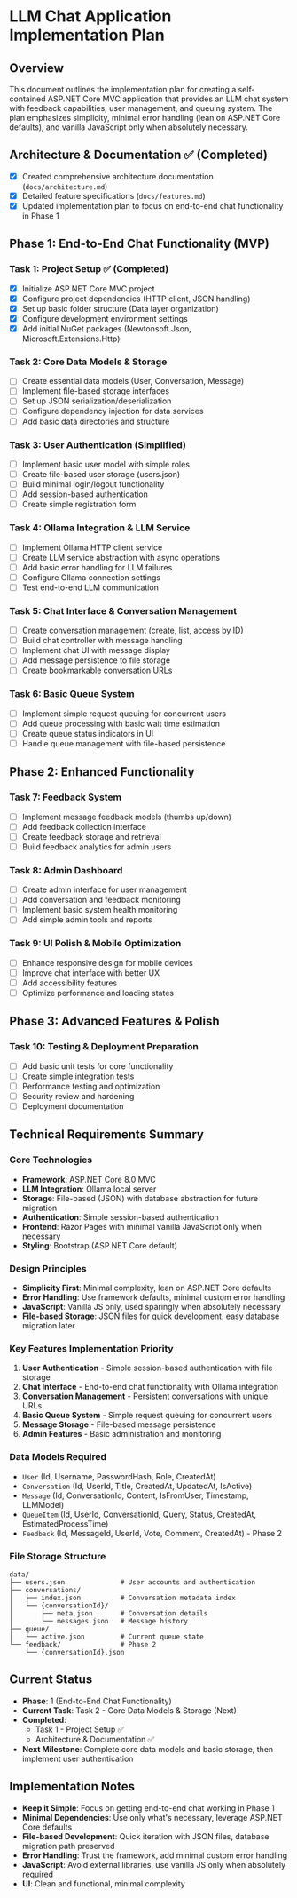 # LLM Chat Application Implementation Plan

## Overview
This document outlines the implementation plan for creating a self-contained ASP.NET Core MVC application that provides an LLM chat system with feedback capabilities, user management, and queuing system. The plan emphasizes simplicity, minimal error handling (lean on ASP.NET Core defaults), and vanilla JavaScript only when absolutely necessary.

## Architecture & Documentation ✅ (Completed)
- [x] Created comprehensive architecture documentation (`docs/architecture.md`)
- [x] Detailed feature specifications (`docs/features.md`)
- [x] Updated implementation plan to focus on end-to-end chat functionality in Phase 1

## Phase 1: End-to-End Chat Functionality (MVP)

### Task 1: Project Setup ✅ (Completed)
- [x] Initialize ASP.NET Core MVC project
- [x] Configure project dependencies (HTTP client, JSON handling)
- [x] Set up basic folder structure (Data layer organization)
- [x] Configure development environment settings
- [x] Add initial NuGet packages (Newtonsoft.Json, Microsoft.Extensions.Http)

### Task 2: Core Data Models & Storage
- [ ] Create essential data models (User, Conversation, Message)
- [ ] Implement file-based storage interfaces
- [ ] Set up JSON serialization/deserialization
- [ ] Configure dependency injection for data services
- [ ] Add basic data directories and structure

### Task 3: User Authentication (Simplified)
- [ ] Implement basic user model with simple roles
- [ ] Create file-based user storage (users.json)
- [ ] Build minimal login/logout functionality
- [ ] Add session-based authentication
- [ ] Create simple registration form

### Task 4: Ollama Integration & LLM Service
- [ ] Implement Ollama HTTP client service
- [ ] Create LLM service abstraction with async operations
- [ ] Add basic error handling for LLM failures
- [ ] Configure Ollama connection settings
- [ ] Test end-to-end LLM communication

### Task 5: Chat Interface & Conversation Management
- [ ] Create conversation management (create, list, access by ID)
- [ ] Build chat controller with message handling
- [ ] Implement chat UI with message display
- [ ] Add message persistence to file storage
- [ ] Create bookmarkable conversation URLs

### Task 6: Basic Queue System
- [ ] Implement simple request queuing for concurrent users
- [ ] Add queue processing with basic wait time estimation
- [ ] Create queue status indicators in UI
- [ ] Handle queue management with file-based persistence

## Phase 2: Enhanced Functionality

### Task 7: Feedback System
- [ ] Implement message feedback models (thumbs up/down)
- [ ] Add feedback collection interface
- [ ] Create feedback storage and retrieval
- [ ] Build feedback analytics for admin users

### Task 8: Admin Dashboard
- [ ] Create admin interface for user management
- [ ] Add conversation and feedback monitoring
- [ ] Implement basic system health monitoring
- [ ] Add simple admin tools and reports

### Task 9: UI Polish & Mobile Optimization
- [ ] Enhance responsive design for mobile devices
- [ ] Improve chat interface with better UX
- [ ] Add accessibility features
- [ ] Optimize performance and loading states

## Phase 3: Advanced Features & Polish

### Task 10: Testing & Deployment Preparation
- [ ] Add basic unit tests for core functionality
- [ ] Create simple integration tests
- [ ] Performance testing and optimization
- [ ] Security review and hardening
- [ ] Deployment documentation

## Technical Requirements Summary

### Core Technologies
- **Framework**: ASP.NET Core 8.0 MVC
- **LLM Integration**: Ollama local server
- **Storage**: File-based (JSON) with database abstraction for future migration
- **Authentication**: Simple session-based authentication
- **Frontend**: Razor Pages with minimal vanilla JavaScript only when necessary
- **Styling**: Bootstrap (ASP.NET Core default)

### Design Principles
- **Simplicity First**: Minimal complexity, lean on ASP.NET Core defaults
- **Error Handling**: Use framework defaults, minimal custom error handling
- **JavaScript**: Vanilla JS only, used sparingly when absolutely necessary
- **File-based Storage**: JSON files for quick development, easy database migration later

### Key Features Implementation Priority
1. **User Authentication** - Simple session-based authentication with file storage
2. **Chat Interface** - End-to-end chat functionality with Ollama integration
3. **Conversation Management** - Persistent conversations with unique URLs
4. **Basic Queue System** - Simple request queuing for concurrent users
5. **Message Storage** - File-based message persistence
6. **Admin Features** - Basic administration and monitoring

### Data Models Required
- `User` (Id, Username, PasswordHash, Role, CreatedAt)
- `Conversation` (Id, UserId, Title, CreatedAt, UpdatedAt, IsActive)
- `Message` (Id, ConversationId, Content, IsFromUser, Timestamp, LLMModel)
- `QueueItem` (Id, UserId, ConversationId, Query, Status, CreatedAt, EstimatedProcessTime)
- `Feedback` (Id, MessageId, UserId, Vote, Comment, CreatedAt) - Phase 2

### File Storage Structure
```
data/
├── users.json              # User accounts and authentication
├── conversations/
│   ├── index.json          # Conversation metadata index
│   └── {conversationId}/
│       ├── meta.json       # Conversation details
│       └── messages.json   # Message history
├── queue/
│   └── active.json         # Current queue state
└── feedback/               # Phase 2
    └── {conversationId}.json
```

## Current Status
- **Phase**: 1 (End-to-End Chat Functionality)
- **Current Task**: Task 2 - Core Data Models & Storage (Next)
- **Completed**: 
  - Task 1 - Project Setup ✅
  - Architecture & Documentation ✅
- **Next Milestone**: Complete core data models and basic storage, then implement user authentication

## Implementation Notes
- **Keep it Simple**: Focus on getting end-to-end chat working in Phase 1
- **Minimal Dependencies**: Use only what's necessary, leverage ASP.NET Core defaults
- **File-based Development**: Quick iteration with JSON files, database migration path preserved
- **Error Handling**: Trust the framework, add minimal custom error handling
- **JavaScript**: Avoid external libraries, use vanilla JS only when absolutely required
- **UI**: Clean and functional, minimal complexity